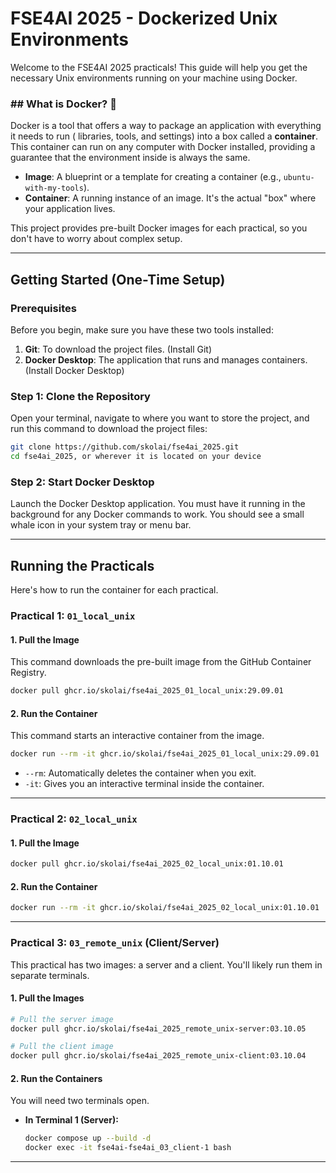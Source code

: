 # FSE4AI 2025 - Dockerized Unix Environments

Welcome to the FSE4AI 2025 practicals\! This guide will help you get the necessary Unix environments running on your machine using Docker.

### \#\# What is Docker? 🐳

Docker is a tool that offers a way to package an application with everything it needs to run ( libraries, tools, and settings) into a box called a **container**. This container can run on any computer with Docker installed, providing a guarantee that the environment inside is always the same.

  * **Image**: A blueprint or a template for creating a container (e.g., `ubuntu-with-my-tools`).
  * **Container**: A running instance of an image. It's the actual "box" where your application lives.

This project provides pre-built Docker images for each practical, so you don't have to worry about complex setup.

-----

## Getting Started (One-Time Setup)

### **Prerequisites**

Before you begin, make sure you have these two tools installed:

1.  **Git**: To download the project files. (Install Git)
2.  **Docker Desktop**: The application that runs and manages containers. (Install Docker Desktop)

### **Step 1: Clone the Repository**

Open your terminal, navigate to where you want to store the project, and run this command to download the project files:

```sh
git clone https://github.com/skolai/fse4ai_2025.git
cd fse4ai_2025, or wherever it is located on your device
```

### **Step 2: Start Docker Desktop**

Launch the Docker Desktop application. You must have it running in the background for any Docker commands to work. You should see a small whale icon in your system tray or menu bar.

-----

## Running the Practicals

Here's how to run the container for each practical.

### **Practical 1: `01_local_unix`**

#### 1\. Pull the Image

This command downloads the pre-built image from the GitHub Container Registry.

```sh
docker pull ghcr.io/skolai/fse4ai_2025_01_local_unix:29.09.01
```

#### 2\. Run the Container

This command starts an interactive container from the image.

```sh
docker run --rm -it ghcr.io/skolai/fse4ai_2025_01_local_unix:29.09.01
```

  * `--rm`: Automatically deletes the container when you exit.
  * `-it`: Gives you an interactive terminal inside the container.

-----

### **Practical 2: `02_local_unix`**

#### 1\. Pull the Image

```sh
docker pull ghcr.io/skolai/fse4ai_2025_02_local_unix:01.10.01
```

#### 2\. Run the Container

```sh
docker run --rm -it ghcr.io/skolai/fse4ai_2025_02_local_unix:01.10.01
```

-----

### **Practical 3: `03_remote_unix` (Client/Server)**

This practical has two images: a server and a client. You'll likely run them in separate terminals.

#### 1\. Pull the Images

```sh
# Pull the server image
docker pull ghcr.io/skolai/fse4ai_2025_remote_unix-server:03.10.05

# Pull the client image
docker pull ghcr.io/skolai/fse4ai_2025_remote_unix-client:03.10.04
```

#### 2\. Run the Containers

You will need two terminals open.

  * **In Terminal 1 (Server):**
    ```sh
    docker compose up --build -d 
    docker exec -it fse4ai-fse4ai_03_client-1 bash

    ```

-----
